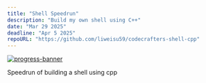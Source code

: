 ```yaml
---
title: "Shell Speedrun"
description: "Build my own shell using C++"
date: "Mar 29 2025"
deadline: "Apr 5 2025"
repoURL: "https://github.com/liweisu59/codecrafters-shell-cpp"
---
```


[![progress-banner](https://backend.codecrafters.io/progress/shell/31af9122-25b2-4585-adce-60bb1ee7c1f6)](https://app.codecrafters.io/users/liweisu59)

Speedrun of building a shell using cpp